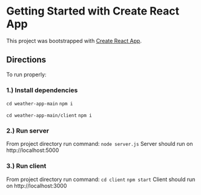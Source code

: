# Getting Started with Create React App

This project was bootstrapped with [Create React App](https://github.com/facebook/create-react-app).

## Directions

To run properly:

### 1.) Install dependencies

`cd weather-app-main`
`npm i`

`cd weather-app-main/client`
`npm i`

### 2.) Run server
From project directory run command:
`node server.js`
Server should run on http://localhost:5000

### 3.) Run client
From project directory run command:
`cd client`
`npm start`
Client should run on http://localhost:3000






